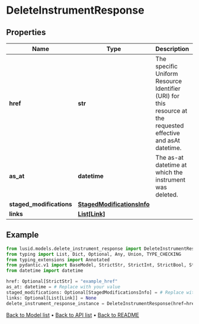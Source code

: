 # DeleteInstrumentResponse

## Properties
Name | Type | Description | Notes
------------ | ------------- | ------------- | -------------
**href** | **str** | The specific Uniform Resource Identifier (URI) for this resource at the requested effective and asAt datetime. | [optional] 
**as_at** | **datetime** | The as-at datetime at which the instrument was deleted. | 
**staged_modifications** | [**StagedModificationsInfo**](StagedModificationsInfo.md) |  | [optional] 
**links** | [**List[Link]**](Link.md) |  | [optional] 
## Example

```python
from lusid.models.delete_instrument_response import DeleteInstrumentResponse
from typing import List, Dict, Optional, Any, Union, TYPE_CHECKING
from typing_extensions import Annotated
from pydantic.v1 import BaseModel, StrictStr, StrictInt, StrictBool, StrictFloat, StrictBytes, Field, validator, ValidationError, conlist, constr
from datetime import datetime

href: Optional[StrictStr] = "example_href"
as_at: datetime = # Replace with your value
staged_modifications: Optional[StagedModificationsInfo] = # Replace with your value
links: Optional[List[Link]] = None
delete_instrument_response_instance = DeleteInstrumentResponse(href=href, as_at=as_at, staged_modifications=staged_modifications, links=links)

```

[Back to Model list](../README.md#documentation-for-models) &#8226; [Back to API list](../README.md#documentation-for-api-endpoints) &#8226; [Back to README](../README.md)

